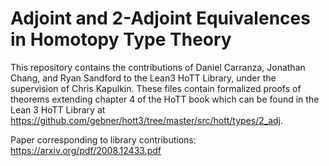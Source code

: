 # Adjoint and 2-Adjoint Equivalences in Homotopy Type Theory

This repository contains the contributions of Daniel Carranza, Jonathan Chang, and Ryan Sandford 
to the Lean3 HoTT Library, under the supervision of Chris Kapulkin. These files contain formalized proofs of theorems 
extending chapter 4 of the HoTT book which can be found in the Lean 3 HoTT 
Library at https://github.com/gebner/hott3/tree/master/src/hott/types/2_adj.

Paper corresponding to library contributions: https://arxiv.org/pdf/2008.12433.pdf
